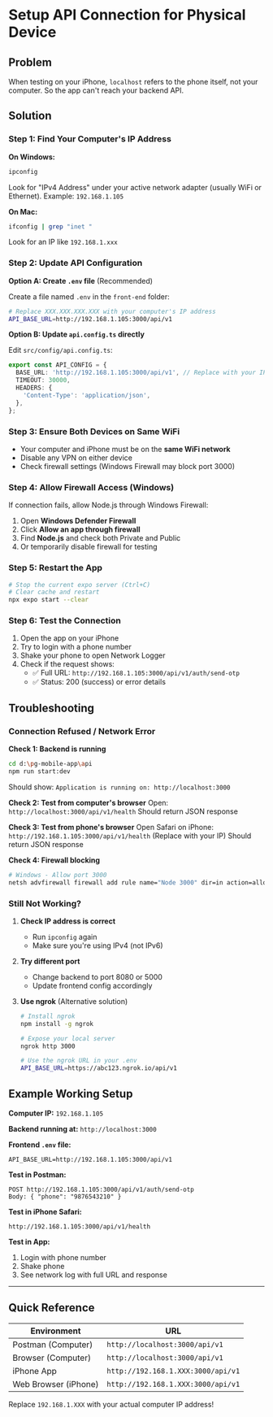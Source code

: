 # Setup API Connection for Physical Device

## Problem
When testing on your iPhone, `localhost` refers to the phone itself, not your computer. So the app can't reach your backend API.

## Solution

### Step 1: Find Your Computer's IP Address

**On Windows:**
```bash
ipconfig
```
Look for "IPv4 Address" under your active network adapter (usually WiFi or Ethernet).
Example: `192.168.1.105`

**On Mac:**
```bash
ifconfig | grep "inet "
```
Look for an IP like `192.168.1.xxx`

### Step 2: Update API Configuration

**Option A: Create `.env` file** (Recommended)

Create a file named `.env` in the `front-end` folder:

```bash
# Replace XXX.XXX.XXX.XXX with your computer's IP address
API_BASE_URL=http://192.168.1.105:3000/api/v1
```

**Option B: Update `api.config.ts` directly**

Edit `src/config/api.config.ts`:

```typescript
export const API_CONFIG = {
  BASE_URL: 'http://192.168.1.105:3000/api/v1', // Replace with your IP
  TIMEOUT: 30000,
  HEADERS: {
    'Content-Type': 'application/json',
  },
};
```

### Step 3: Ensure Both Devices on Same WiFi

- Your computer and iPhone must be on the **same WiFi network**
- Disable any VPN on either device
- Check firewall settings (Windows Firewall may block port 3000)

### Step 4: Allow Firewall Access (Windows)

If connection fails, allow Node.js through Windows Firewall:

1. Open **Windows Defender Firewall**
2. Click **Allow an app through firewall**
3. Find **Node.js** and check both Private and Public
4. Or temporarily disable firewall for testing

### Step 5: Restart the App

```bash
# Stop the current expo server (Ctrl+C)
# Clear cache and restart
npx expo start --clear
```

### Step 6: Test the Connection

1. Open the app on your iPhone
2. Try to login with a phone number
3. Shake your phone to open Network Logger
4. Check if the request shows:
   - ✅ Full URL: `http://192.168.1.105:3000/api/v1/auth/send-otp`
   - ✅ Status: 200 (success) or error details

## Troubleshooting

### Connection Refused / Network Error

**Check 1: Backend is running**
```bash
cd d:\pg-mobile-app\api
npm run start:dev
```
Should show: `Application is running on: http://localhost:3000`

**Check 2: Test from computer's browser**
Open: `http://localhost:3000/api/v1/health`
Should return JSON response

**Check 3: Test from phone's browser**
Open Safari on iPhone: `http://192.168.1.105:3000/api/v1/health`
(Replace with your IP)
Should return JSON response

**Check 4: Firewall blocking**
```bash
# Windows - Allow port 3000
netsh advfirewall firewall add rule name="Node 3000" dir=in action=allow protocol=TCP localport=3000
```

### Still Not Working?

1. **Check IP address is correct**
   - Run `ipconfig` again
   - Make sure you're using IPv4 (not IPv6)

2. **Try different port**
   - Change backend to port 8080 or 5000
   - Update frontend config accordingly

3. **Use ngrok** (Alternative solution)
   ```bash
   # Install ngrok
   npm install -g ngrok
   
   # Expose your local server
   ngrok http 3000
   
   # Use the ngrok URL in your .env
   API_BASE_URL=https://abc123.ngrok.io/api/v1
   ```

## Example Working Setup

**Computer IP:** `192.168.1.105`

**Backend running at:** `http://localhost:3000`

**Frontend `.env` file:**
```
API_BASE_URL=http://192.168.1.105:3000/api/v1
```

**Test in Postman:**
```
POST http://192.168.1.105:3000/api/v1/auth/send-otp
Body: { "phone": "9876543210" }
```

**Test in iPhone Safari:**
```
http://192.168.1.105:3000/api/v1/health
```

**Test in App:**
1. Login with phone number
2. Shake phone
3. See network log with full URL and response

---

## Quick Reference

| Environment | URL |
|------------|-----|
| Postman (Computer) | `http://localhost:3000/api/v1` |
| Browser (Computer) | `http://localhost:3000/api/v1` |
| iPhone App | `http://192.168.1.XXX:3000/api/v1` |
| Web Browser (iPhone) | `http://192.168.1.XXX:3000/api/v1` |

Replace `192.168.1.XXX` with your actual computer IP address!
